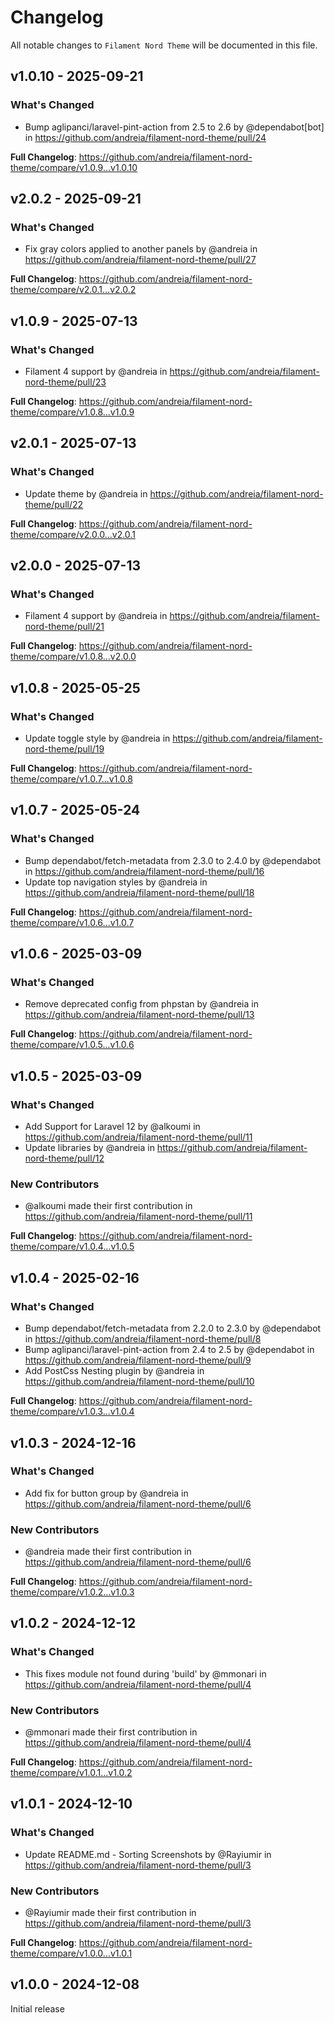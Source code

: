 # Changelog

All notable changes to `Filament Nord Theme` will be documented in this file.

## v1.0.10 - 2025-09-21

### What's Changed

* Bump aglipanci/laravel-pint-action from 2.5 to 2.6 by @dependabot[bot] in https://github.com/andreia/filament-nord-theme/pull/24

**Full Changelog**: https://github.com/andreia/filament-nord-theme/compare/v1.0.9...v1.0.10

## v2.0.2 - 2025-09-21

### What's Changed

* Fix gray colors applied to another panels by @andreia in https://github.com/andreia/filament-nord-theme/pull/27

**Full Changelog**: https://github.com/andreia/filament-nord-theme/compare/v2.0.1...v2.0.2

## v1.0.9 - 2025-07-13

### What's Changed

* Filament 4 support by @andreia in https://github.com/andreia/filament-nord-theme/pull/23

**Full Changelog**: https://github.com/andreia/filament-nord-theme/compare/v1.0.8...v1.0.9

## v2.0.1 - 2025-07-13

### What's Changed

* Update theme by @andreia in https://github.com/andreia/filament-nord-theme/pull/22

**Full Changelog**: https://github.com/andreia/filament-nord-theme/compare/v2.0.0...v2.0.1

## v2.0.0 - 2025-07-13

### What's Changed

* Filament 4 support by @andreia in https://github.com/andreia/filament-nord-theme/pull/21

**Full Changelog**: https://github.com/andreia/filament-nord-theme/compare/v1.0.8...v2.0.0

## v1.0.8 - 2025-05-25

### What's Changed

* Update toggle style by @andreia in https://github.com/andreia/filament-nord-theme/pull/19

**Full Changelog**: https://github.com/andreia/filament-nord-theme/compare/v1.0.7...v1.0.8

## v1.0.7 - 2025-05-24

### What's Changed

* Bump dependabot/fetch-metadata from 2.3.0 to 2.4.0 by @dependabot in https://github.com/andreia/filament-nord-theme/pull/16
* Update top navigation styles by @andreia in https://github.com/andreia/filament-nord-theme/pull/18

**Full Changelog**: https://github.com/andreia/filament-nord-theme/compare/v1.0.6...v1.0.7

## v1.0.6 - 2025-03-09

### What's Changed

* Remove deprecated config from phpstan by @andreia in https://github.com/andreia/filament-nord-theme/pull/13

**Full Changelog**: https://github.com/andreia/filament-nord-theme/compare/v1.0.5...v1.0.6

## v1.0.5 - 2025-03-09

### What's Changed

* Add Support for Laravel 12 by @alkoumi in https://github.com/andreia/filament-nord-theme/pull/11
* Update libraries by @andreia in https://github.com/andreia/filament-nord-theme/pull/12

### New Contributors

* @alkoumi made their first contribution in https://github.com/andreia/filament-nord-theme/pull/11

**Full Changelog**: https://github.com/andreia/filament-nord-theme/compare/v1.0.4...v1.0.5

## v1.0.4 - 2025-02-16

### What's Changed

* Bump dependabot/fetch-metadata from 2.2.0 to 2.3.0 by @dependabot in https://github.com/andreia/filament-nord-theme/pull/8
* Bump aglipanci/laravel-pint-action from 2.4 to 2.5 by @dependabot in https://github.com/andreia/filament-nord-theme/pull/9
* Add PostCss Nesting plugin by @andreia in https://github.com/andreia/filament-nord-theme/pull/10

**Full Changelog**: https://github.com/andreia/filament-nord-theme/compare/v1.0.3...v1.0.4

## v1.0.3 - 2024-12-16

### What's Changed

* Add fix for button group by @andreia in https://github.com/andreia/filament-nord-theme/pull/6

### New Contributors

* @andreia made their first contribution in https://github.com/andreia/filament-nord-theme/pull/6

**Full Changelog**: https://github.com/andreia/filament-nord-theme/compare/v1.0.2...v1.0.3

## v1.0.2 - 2024-12-12

### What's Changed

* This fixes module not found during 'build' by @mmonari in https://github.com/andreia/filament-nord-theme/pull/4

### New Contributors

* @mmonari made their first contribution in https://github.com/andreia/filament-nord-theme/pull/4

**Full Changelog**: https://github.com/andreia/filament-nord-theme/compare/v1.0.1...v1.0.2

## v1.0.1 - 2024-12-10

### What's Changed

* Update README.md - Sorting Screenshots by @Rayiumir in https://github.com/andreia/filament-nord-theme/pull/3

### New Contributors

* @Rayiumir made their first contribution in https://github.com/andreia/filament-nord-theme/pull/3

**Full Changelog**: https://github.com/andreia/filament-nord-theme/compare/v1.0.0...v1.0.1

## v1.0.0 - 2024-12-08

Initial release
